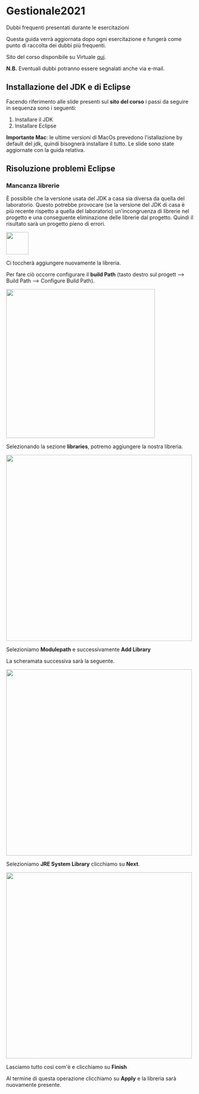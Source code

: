# Gestionale2021
Dubbi frequenti presentati durante le esercitazioni

Questa guida verrà aggiornata dopo ogni esercitazione e fungerà come punto di raccolta dei dubbi più frequenti.

Sito del corso disponibile su Virtuale [qui](https://virtuale.unibo.it/course/view.php?id=20726).

**N.B.** Eventuali dubbi potranno essere segnalati anche via e-mail.

## Installazione del JDK e di Eclipse
Facendo riferimento alle slide presenti sul **sito del corso** i passi da seguire in sequenza sono i seguenti:
1. Installare il JDK
2. Installare Eclipse

**Importante Mac**: le ultime versioni di MacOs prevedono l'istallazione by default del jdk, quindi bisognerà installare il tutto. Le slide sono state aggiornate con la guida relativa.

## Risoluzione problemi Eclipse
### Mancanza librerie
È possibile che la versione usata del JDK a casa sia diversa da quella del laboratorio. Questo potrebbe provocare (se la versione del JDK di casa è più recente rispetto a quella del laboratorio) un'incongruenza di librerie nel progetto e una conseguente eliminazione delle librerie dal progetto. Quindi il risultato sarà un progetto pieno di errori.

<img src="img/img1.png" width="" height="60">

Ci toccherà aggiungere nuovamente la libreria.

Per fare ciò occorre configurare il **build Path** (tasto destro sul progett --> Build Path --> Configure Build Path).

<img src="img/img2.png" width="400" height="">

Selezionando la sezione **libraries**, potremo aggiungere la nostra libreria.

<img src="img/img3.png" width="500" height="">

Selezioniamo **Modulepath** e successivamente **Add Library**

La scheramata successiva sarà la seguente.

<img src="img/img4.png" width="500" height="">

Selezioniamo **JRE System Library** clicchiamo su **Next**.

<img src="img/img5.png" width="500" height="">

Lasciamo tutto così com'è e clicchiamo su **Finish**

Al termine di questa operazione clicchiamo su **Apply** e la libreria sarà nuovamente presente.

<!-- ## Input Stringhe
Errore comune quando si vuole leggere una stringa da input risiede nella *nextLine()* della scanner.
Questo è dovuto al comportamento anomalo della *nextLine()* che va a consumare l'invio della lettura precedente.
```java
Scanner tastiera = new Scanner(System.in);

<!-- // NextLine senza alcun comprtamento anomalo
System.out.println("Inserisci una stringa: ");
String s1 = tastiera.nextLine();

<!-- tastiera.close();
```
In questo caso non avremo nessuno comportamento anomalo, in quanto non viene effettuata alcuna lettura prima della nextLine().

```java
Scanner tastiera = new Scanner(System.in);

System.out.println("Inserisci un intero: ");
int in1 = tastiera.nextInt();

//NextLine con comportamento anomalo
System.out.println("Inserisci una stringa: ");
String s1 = tastiera.nextLine();

tastiera.close();
```

<!-- In questo caso, la *nextLine()* andrà a consumare l'**enter** inserito al termine dell'input *tastiera.nextInt()*. Questo significa che dentro s1 ci sarà una stringa vuota.

<!-- Quindi la sequenza di istruzioni **corretta** diventa la seguente

```java
Scanner tastiera = new Scanner(System.in);

System.out.println("Inserisci un intero: ");
int in1 = tastiera.nextInt();

tastiera.nextLine(); //consumo il tasto enter

//NextLine senza comportamento anomalo
System.out.println("Inserisci una stringa: ");
String s1 = tastiera.nextLine();

tastiera.close();
```

<!-- ## Istruzioni di selezione
Uno dei problemi più frequenti sull'istruzione di selezione **if/else** riguarda la struttura. In particolare

```java

if(condizione);{
    //il codice inserito all'interno di questo blocco non verrà mai eseguito
}else
{
    //altre istruzioni
}
```
<!-- L'errore in questo caso risiede nell'inserimento del terminatore '**;**' presente al termine della condizione. Questo terminatore infatti impedirà, nel caso in cui siano soddisfatte le condizioni, l'esecuzione delle istruzioni presenti dentro il blocco dell'if.

<!-- Un altro dubbio riguardante la struttura riguarda il numero di istruzioni inseribili all'interno del blocco.

```java
if (condizione)
    //una sola istruzione
else if(condizione2)
    //una sola istruzione
else
    //una sola istruzione
```
<!-- In questo caso non ho specificato le parentesi graffe, quindi posso inserire una sola istruzione all'interno dell'istruzione **if/else**, tutte le altre istruzioni saranno considerate esterne all'istruzione di selezione.
Quindi nel caso in cui vogliamo eseguire più di una singola istruzione bisognerà **obbligatoriamente** usare le parentesi graffe.

```java
if(condizione){
    /*Tutte le istruzioni inserite in questo blocco verranno 
    eseguite solo se la condizione è soddisfatta*/
}
else if(condizione2){
    /*Tutte le istruzioni inserite in questo blocco verranno 
    eseguite solo se la condizione2 è soddisfatta*/
}else{
    /*Tutte le istruzioni inserite in questo blocco verranno 
    eseguite se le precendenti condizioni non sono soddisfatte*/
}

```

<!-- ### Assegnamento VS Uguaglianza
Uno degli errori più comuni riguarda la distinzione tra questi due operatori '**=**' e '**==**'.
L'operatore '**=**' è usato per assegnare un valore ad una variabile. Quindi ricordando la struttura di una variabile
```java
    tipo nome = valore
```
Questo permetterà di inserire il valore dentro la **cella di memoria** alla quale è stato assegnato il nome *nome*.

<!-- Diverso è il caso di'**==**'. È un operatore di comparazione. Questo significa che potrà essere usato per verificare l'ugualianza di due valori (come illustrato di seguito).

```java
int n1 = 10;
int n2 = 11;

if(n1 == n2){
    //esegui queste istruzioni
}else
    //esegui questa istruzione
```

<!-- In conclusione, non bisogna **MAI** scrivere una cosa del genere
```java
int n1 = 10;
int n2 = 11;

<!-- if(n1 = n2){ //SBAGLIATO
    //esegui queste istruzioni
}else
    //esegui questa istruzione
```
Il compilatore comunque segnalerà questa tipologia di errore, in quanto riconoscerà l'errore nella sintassi.

<!-- # Iterazione
Bisogna fare attenzione ai cicli "*fantasma*". Se scriviamo
```java
for(int i = 0; i < 10; i ++); {
    System.out.println(i);
}
```
Il valore di **i** non verrà mai stampato! Perchè è presente un '**;**' prima della parentesi graffa. 

<!-- Questo errore è molto simile a quello presentato nella prima parte delle istruzioni di selezione.

<!-- # Classi
## Come si crea un'istanza di una classe?
Uno dei dubbi più presenti durante questa esercitazionw riguarda principalmente la creazione dell'istanza.

<!-- Basta pensare semplicemente alla famosissima e usatissima classe **Scanner**, che usiamo tutte le volte che vogliamo prendere un input
```java
    Scanner s = null; // in questo momento esiste una varibile di nome 's' inizializzata a null, ma ancora non esiste un'istanza di Scanner

    s = new Scanner(System.in); // ora 's' è diventata un'istanza della classe Scanner
```

Per poter accedere poi ai metodi della classe Scanner basta usare la **notazione puntata**.

Questo significa che tutti i metodi **pubblici** (preceduti dalla keyword **public**) definiti all'interno della classe Scanner potranno essere usati.

La stessa cosa vale per una classe creata da noi. Supponendo di aver creato una classe **Persona** contenente un metodo **getNome()**, per accedere a tale metodo la sintassi è la seguente
```java
    /*Per prima cosa creo un'istanza della classe persona!*/
    Persona pers = new Persona();

    /*Ora posso accedere a tutti i metodi definiti all'interno della classe persona*/
    String nome = pers.getNome(); //in questo caso il metodo restituirà una stringa
```

<!-- ## È possibile che un metodo restituisca un'istanza di una classe?
**CERTO** ed è fondamentale!

<!-- Questo permette di crearci un tipo di ritorno personalizzato, in quanto la classe è un "tipo" (riferimento) creato da noi.

```java
public Persona getAngelo(){
    Persona p = new Persona();
    p.setNome("Angelo"); //metodo set (di inizializzazione)

    return p;
}
```

